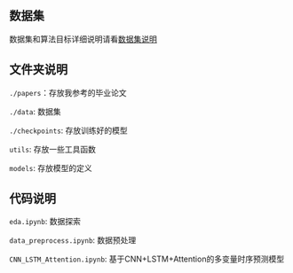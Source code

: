 ## 数据集

数据集和算法目标详细说明请看[数据集说明](data%2Fserverless%2FREADME.md)

## 文件夹说明

`./papers`：存放我参考的毕业论文

`./data`: 数据集

`./checkpoints`: 存放训练好的模型

`utils`: 存放一些工具函数

`models`: 存放模型的定义

## 代码说明

`eda.ipynb`: 数据探索

`data_preprocess.ipynb`: 数据预处理

`CNN_LSTM_Attention.ipynb`: 基于CNN+LSTM+Attention的多变量时序预测模型

